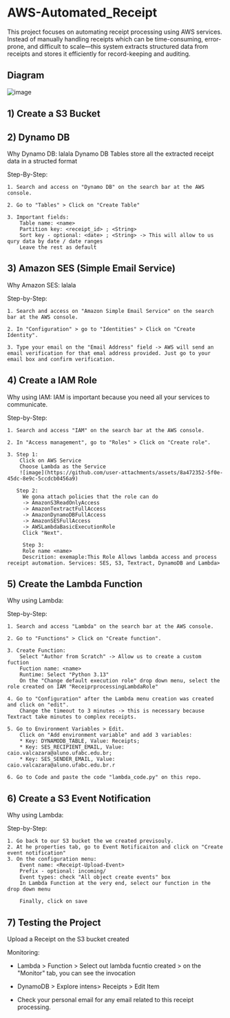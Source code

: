 # AWS-Automated_Receipt
This project focuses on automating receipt processing using AWS services. Instead of manually handling receipts which can be time-consuming, error-prone, and difficult to scale—this system extracts structured data from receipts and stores it efficiently for record-keeping and auditing.

## Diagram
![image](https://aws-bucket-caio.s3.sa-east-1.amazonaws.com/DiagramReceiptProcess.drawio.png)

## 1) Create a S3 Bucket

## 2) Dynamo DB

  Why Dynamo DB: lalala Dynamo DB Tables store all the extracted receipt data in a structed format

  Step-By-Step:
    
    1. Search and access on "Dynamo DB" on the search bar at the AWS console.
    
    2. Go to "Tables" > Click on "Create Table"
    
    3. Important fields:
        Table name: <name>
        Partition key: <receipt_id> ; <String>
        Sort key - optional: <date> ; <String> -> This will allow to us qury data by date / date ranges
        Leave the rest as default
  
## 3) Amazon SES (Simple Email Service) 

  Why Amazon SES: lalala

  Step-by-Step:

    1. Search and access on "Amazon Simple Email Service" on the search bar at the AWS console.
    
    2. In "Configuration" > go to "Identities" > Click on "Create Identity".
    
    3. Type your email on the "Email Address" field -> AWS will send an email verification for that emal address provided. Just go to your email box and confirm verification.

## 4) Create a IAM Role

  Why using IAM: IAM is important because you need all your services to communicate.

  Step-by-Step:

    1. Search and access "IAM" on the search bar at the AWS console.
    
    2. In "Access management", go to "Roles" > Click on "Create role".
    
    3. Step 1:
        Click on AWS Service
        Choose Lambda as the Service
        ![image](https://github.com/user-attachments/assets/8a472352-5f0e-45dc-8e9c-5ccdcb0456a9)
       
       Step 2:
         We gona attach policies that the role can do
         -> AmazonS3ReadOnlyAccess
         -> AmazonTextractFullAccess
         -> AmazonDynamoDBFullAccess
         -> AmazonSESFullAccess
         -> AWSLambdaBasicExecutionRole
         Click "Next".
         
         Step 3:
         Role name <name>
         Descrition: exemaple:This Role Allows lambda access and process receipt automation. Services: SES, S3, Textract, DynamoDB and Lambda>

## 5) Create the Lambda Function

  Why using Lambda:

  Step-by-Step:

    1. Search and access "Lambda" on the search bar at the AWS console.
    
    2. Go to "Functions" > Click on "Create function".
    
    3. Create Function:
        Select "Author from Scratch" -> Allow us to create a custom fuction
        Fuction name: <name>
        Runtime: Select "Python 3.13"
        On the "Change default execution role" drop down menu, select the role created on IAM "ReceiprprocessingLambdaRole"
    
    4. Go to "Configuration" after the Lambda menu creation was created and click on "edit".
        Change the timeout to 3 minutes -> this is necessary because Textract take minutes to complex receipts.
    
    5. Go to Environment Variables > Edit.
        Click on "Add environment variable" and add 3 variables:
        * Key: DYNAMODB_TABLE, Value: Receipts;
        * Key: SES_RECIPIENT_EMAIL, Value: caio.valcazara@aluno.ufabc.edu.br;
        * Key: SES_SENDER_EMAIL, Value: caio.valcazara@aluno.ufabc.edu.br.r
    
    6. Go to Code and paste the code "lambda_code.py" on this repo.

## 6) Create a S3 Event Notification

  Why using Lambda:

  Step-by-Step:

    1. Go back to our S3 bucket the we created previsouly.
    2. At he properties tab, go to Event Notificaiton and click on "Create event notification"
    3. On the configuration menu:
        Event name: <Receipt-Upload-Event>
        Prefix - optional: incoming/
        Event types: check "All object create events" box
        In Lambda Function at the very end, select our function in the drop down menu

        Finally, click on save

## 7) Testing the Project

  Upload a Receipt on the S3 bucket created

  Monitoring:
  
  * Lambda > Function > Select out lambda fucntio created > on the "Monitor" tab, you can see the invocation

  * DynamoDB > Explore intens> Receipts > Edit Item
    
  * Check your personal email for any email related to this receipt processing.
  






















    
